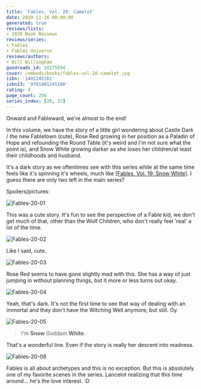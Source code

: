 ```yaml
---
title: 'Fables, Vol. 20: Camelot'
date: 2020-11-16 00:00:00
generated: true
reviews/lists:
- 2020 Book Reviews
reviews/series:
- Fables
- Fables Universe
reviews/authors:
- Bill Willingham
goodreads_id: 18275594
cover: /embeds/books/fables-vol-20-camelot.jpg
isbn: '1401245161'
isbn13: '9781401245160'
rating: 4
page_count: 256
series_index: [20, 37]
---
```

Onward and Fableward, we're almost to the end!  

In this volume, we have the story of a little girl wondering about Castle Dark / the new Fabletown (cute), Rose Red growing in her position as a Paladin of Hope and refounding the Round Table (it's weird and I'm not sure what the point is), and Snow White growing darker as she loses her children/at least their childhoods and husband.  

<!--more-->

It's a dark story as we oftentimes see with this series while at the same time feels like it's spinning it's wheels, much like [[Fables, Vol. 19: Snow White]](). I guess there are only two left in the main series?  

Spoilers/pictures:  

![Fables-20-01](/embeds/books/attachments/fables-20-01.jpg)  

This was a cute story. It's fun to see the perspective of a Fable kid, we don't get much of that, other than the Wolf Children, who don't really feel 'real' a lot of the time.  

![Fables-20-02](/embeds/books/attachments/fables-20-02.jpg)  

Like I said, cute.  

![Fables-20-03](/embeds/books/attachments/fables-20-03.jpg)  

Rose Red seems to have gone slightly mad with this. She has a way of just jumping in without planning things, but it more or less turns out okay.  

![Fables-20-04](/embeds/books/attachments/fables-20-04.jpg)  

Yeah, that's dark. It's not the first time to see that way of dealing with an immortal and they don't have the Witching Well anymore, but still. Oy.  

![Fables-20-05](/embeds/books/attachments/fables-20-05.jpg)  

> I'm **Snow** Goddam **White**.

That's a wonderful line. Even if the story is really her descent into madness.  

![Fables-20-06](/embeds/books/attachments/fables-20-06.jpg)  

Fables is all about archetypes and this is no exception. But this is absolutely one of my favorite scenes in the series. Lancelot realizing that this time around... he's the love interest. :D